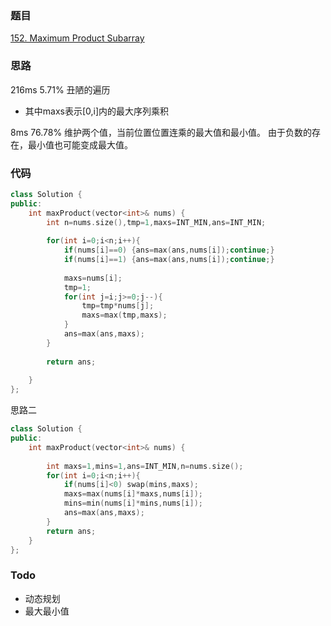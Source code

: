 ### 题目
[152. Maximum Product Subarray](https://leetcode-cn.com/problems/maximum-product-subarray/)
### 思路
216ms 5.71% 丑陋的遍历

+ 其中maxs表示[0,i]内的最大序列乘积

8ms 76.78% 维护两个值，当前位置位置连乘的最大值和最小值。 由于负数的存在，最小值也可能变成最大值。

### 代码
```c++
class Solution {
public:
    int maxProduct(vector<int>& nums) {
        int n=nums.size(),tmp=1,maxs=INT_MIN,ans=INT_MIN;
        
        for(int i=0;i<n;i++){
            if(nums[i]==0) {ans=max(ans,nums[i]);continue;}
            if(nums[i]==1) {ans=max(ans,nums[i]);continue;}
            
            maxs=nums[i];
            tmp=1;
            for(int j=i;j>=0;j--){
                tmp=tmp*nums[j];
                maxs=max(tmp,maxs);
            }
            ans=max(ans,maxs);
        }
        
        return ans;
    
    }
};
```
思路二
```c++
class Solution {
public:
    int maxProduct(vector<int>& nums) {
        
        int maxs=1,mins=1,ans=INT_MIN,n=nums.size();
        for(int i=0;i<n;i++){
            if(nums[i]<0) swap(mins,maxs);
            maxs=max(nums[i]*maxs,nums[i]);
            mins=min(nums[i]*mins,nums[i]);
            ans=max(ans,maxs);
        }
        return ans;
    }
};

```
### Todo

+ 动态规划
+ 最大最小值
